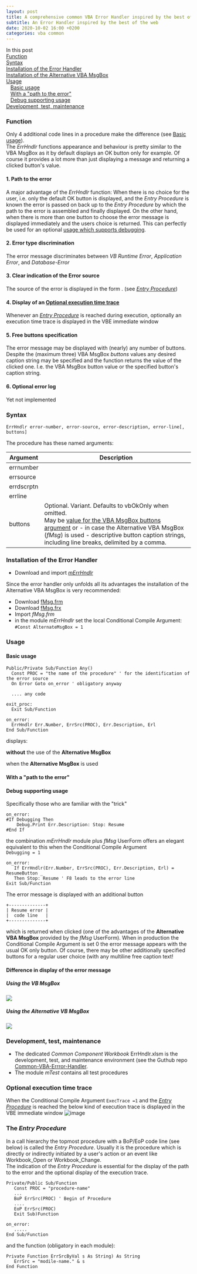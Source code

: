 ```yaml
---
layout: post
title: A comprehensive common VBA Error Handler inspired by the best of the web
subtitle: An Error Handler inspired by the best of the web
date: 2020-10-02 16:00 +0200
categories: vba common
---
```



In this post<br>
[Function](#function)<br>
[Syntax](#syntax)<br>
[Installation of the Error Handler](#installation-of-the-error-handler)<br>
[Installation of the Alternative VBA MsgBox](#installation-of-the-alternative-vba-msgbox)<br>
[Usage](#usage)<br>
&nbsp;&nbsp;&nbsp;[Basic usage](#basic-usage)<br>
&nbsp;&nbsp;&nbsp;[With a "path to the error"](#with-a-path-to-the-error)<br>
&nbsp;&nbsp;&nbsp;[Debug supporting usage](#debug-supporting-usage)<br>
[Development, test, maintenance](#development-test-maintenance)


### Function
Only 4 additional code lines in a procedure make the difference (see [Basic usage](#basic-usage)).<br>
The _ErrHndlr_ functions appearance and behaviour is pretty similar to the VBA MsgBox as it by default displays an OK button only for example. Of course it  provides a lot more than just displaying a message and returning a clicked button's value. 

#### 1. Path to the error
A major advantage of the _ErrHndlr_ function: When there is no choice for the user, i.e. only the default  OK button is displayed, and the _Entry Procedure_ is known the error is passed on back up to the _Entry Procedure_ by which the path to the error is assembled and finally displayed. On the other hand, when there is more than one button to choose the error message is displayed immediately and the users choice is returned. This can perfectly be used for an optional [usage which supports debugging](#a-usage-which-supports-debugging).
#### 2. Error type discrimination
The error message discriminates between _VB Runtime Error_, _Application Error_, and _Database-Error_
#### 3. Clear indication of the Error source
The source of the error is displayed in the form <module>.<procedure> (see [_Entry Procedure_](#entry-procedure))
#### 4. Display of an [Optional execution time trace](#optional-execution-time-trace)

Whenever an [_Entry Procedure_](#entry-procedure) is reached during execution, optionally an execution time trace is displayed in the VBE immediate window
#### 5. Free buttons specification
The error message may be displayed with (nearly) any number of buttons. Despite the (maximum three) VBA MsgBox _buttons_ values any desired caption string may be specified and the function returns the value of the clicked one. I.e. the VBA MsgBox button value or the specified button's caption string.
#### 6. Optional error log
Yet not implemented

### Syntax
```vbs
ErrHndlr error-number, error-source, error-description, error-line[, buttons]
```
The procedure has these named arguments:

|  Argument  | Description |
| ---------- | ----------- |
| errnumber  |             |
| errsource  |             |
| errdscrptn |             |
| errline    |             |
| buttons    | Optional. Variant. Defaults to vbOkOnly when omitted.<br>May be  [value for the VBA MsgBox buttons argument](<https://docs.microsoft.com/de-DE/office/vba/Language/Reference/User-Interface-Help/msgbox-function#settings>) or - in case the Alternative VBA MsgBox (_fMsg_) is used - descriptive button caption strings, including line breaks, delimited by a comma. |

### Installation of the Error Handler
- Download and import [_mErrHndlr_](https://gitcdn.link/repo/warbe-maker/Common-VBA-Error-Handler/master/mErrHndlr.bas)

Since the error handler only unfolds all its advantages the installation of the Alternative VBA MsgBox is very recommended:
- Download [fMsg.frm](https://gitcdn.link/repo/warbe-maker/VBA-MsgBox-alternative/master/fMsg.frm)
- Download  [fMsg.frx](https://gitcdn.link/repo/warbe-maker/VBA-MsgBox-alternative/master/fMsf.frx)
- Import _fMsg.frm_ 
- in the module _mErrHndlr_ set the local Conditional Compile Argument:<br>`#Const AlternateMsgBox = 1`
### Usage
#### Basic usage
 ```vbscript
 Public/Private Sub/Function Any()
   Const PROC = "the name of the procedure" ' for the identification of the error source
   On Error Goto on_error ' obligatory anyway
   
   .... any code

exit_proc:
   Exit Sub/Function
   
on_error:
   ErrHndlr Err.Number, ErrSrc(PROC), Err.Description, Erl
End Sub/Function
```
displays:

**without** the use of the **Alternative  MsgBox**

when the **Alternative  MsgBox** is used

#### With a "path to the error"
#### Debug supporting usage 
Specifically those who are familiar with the "trick"
```vbs
on_error:
#If Debugging Then
    Debug.Print Err.Description: Stop: Resume
#End If
```
the combination _mErrHndlr_ module plus _fMsg_ UserForm offers an elegant equivalent to this when the Conditional Compile Argument<br>
`Debugging = 1`

```vbs
on_error:
   If ErrHndlr(Err.Number, ErrSrc(PROC), Err.Description, Erl) = ResumeButton _
   Then Stop: Resume ' F8 leads to the error line
Exit Sub/Function
```
The error message is displayed with an additional button
```
+--------------+
| Resume error |
|  code line   |
+--------------+
```
which is returned when clicked (one of the advantages of the **Alternative VBA MsgBox** provided by the _fMsg_ UserForm). When in production the Conditional Compile Argument is set 0 the error message appears with the usual OK only button.
Of course, there may be other additionally specified buttons for a regular user choice (with any multiline free caption text!


#### Difference in display of the error message
##### Using the VB MsgBox
![](Assets/ErrorMsgMsgBox.png)
##### Using the Alternative VB MsgBox
![](Assets/ErrMsgAlternativeMsgBox.png)

### Development, test, maintenance
- The dedicated _Common Component Workbook_ ErrHndlr.xlsm is the development, test, and maintenance environment (see the Guthub repo [Common-VBA-Errror-Handler](https://github.com/warbe-maker/Common-VBA-Error-Handler).
- The module _mTest_ contains all test procedures

### Optional execution time trace
When the Conditional Compile Argument `ExecTrace =1` and the [_Entry Procedure_](#entry-procedure) is reached the below kind of execution trace is displayed in the VBE immediate window
![image](../Assets/ExectionTrace.png)

### The _Entry Procedure_
In a call hierarchy the topmost procedure with a BoP/EoP code line (see below) is called the _Entry Procedure_. Usually it is the procedure which is directly or indirectly initiated by a user's  action or an event like Workbook_Open or Workbook_Change.<br>
The indication of the _Entry Procedure_ is essential for the display of the path to the error and the optional display of the execution trace.
```vbs
Private/Public Sub/Function
   Const PROC = "procedure-name"
   ...
   BoP ErrSrc(PROC) ' Begin of Procedure
   ....
   EoP ErrSrc(PROC)
   Exit Sub)Function
   
on_error:
   .....
End Sub/Function
```
and the function (obligatory in each module):
```vbs
Private Function ErrSrcByVal s As String) As String
   ErrSrc = "modile-name." & s
End Function
```